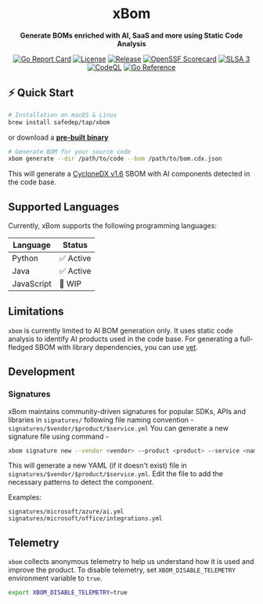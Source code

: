 <div align="center">
  <h1>xBom</h1>
  
  <p><strong>Generate BOMs enriched with AI, SaaS and more using Static Code Analysis</strong></p>
</div>

<div align="center">

[![Go Report Card](https://goreportcard.com/badge/github.com/safedep/xbom)](https://goreportcard.com/report/github.com/safedep/xbom)
[![License](https://img.shields.io/github/license/safedep/xbom)](https://github.com/safedep/xbom/blob/main/LICENSE)
[![Release](https://img.shields.io/github/v/release/safedep/xbom)](https://github.com/safedep/xbom/releases)
[![OpenSSF Scorecard](https://api.securityscorecards.dev/projects/github.com/safedep/xbom/badge)](https://api.securityscorecards.dev/projects/github.com/safedep/xbom)
[![SLSA 3](https://slsa.dev/images/gh-badge-level3.svg)](https://slsa.dev)
[![CodeQL](https://github.com/safedep/xbom/actions/workflows/codeql.yml/badge.svg?branch=main)](https://github.com/safedep/xbom/actions/workflows/codeql.yml)
[![Go Reference](https://pkg.go.dev/badge/github.com/safedep/xbom.svg)](https://pkg.go.dev/github.com/safedep/xbom)

</div>

## ⚡ Quick Start

```bash
# Installation on macOS & Linux
brew install safedep/tap/xbom
```

or download a **[pre-built binary](https://github.com/safedep/xbom/releases)**


```bash
# Generate BOM for your source code
xbom generate --dir /path/to/code --bom /path/to/bom.cdx.json
```

This will generate a [CycloneDX v1.6](https://cyclonedx.org/docs/1.6/json/) SBOM with AI components detected in the code base.

## Supported Languages
Currently, xBom supports the following programming languages:

| Language | Status |
|-----------|--------|
| Python      | ✅ Active |
| Java      | ✅ Active |
| JavaScript      | 🚧 WIP |

## Limitations

`xbom` is currently limited to AI BOM generation only. It uses static code analysis to identify AI products used in the code base. For generating a full-fledged SBOM with library dependencies, you can use [vet](https://github.com/safedep/vet).

## Development

### Signatures

xBom maintains community-driven signatures for popular SDKs, APIs and libraries in `signatures/` following file naming convention - `signatures/$vendor/$product/$service.yml` You can generate a new signature file using command -

```bash
xbom signature new --vendor <vendor> --product <product> --service <name>
```

This will generate a new YAML (if it doesn't exist) file in `signatures/$vendor/$product/$service.yml`. Edit the file to add the necessary patterns to detect the component.

Examples:

```
signatures/microsoft/azure/ai.yml
signatures/microsoft/office/integrations.yml
```

## Telemetry

`xbom` collects anonymous telemetry to help us understand how it is used and
improve the product. To disable telemetry, set `XBOM_DISABLE_TELEMETRY` environment
variable to `true`.

```bash
export XBOM_DISABLE_TELEMETRY=true
```

